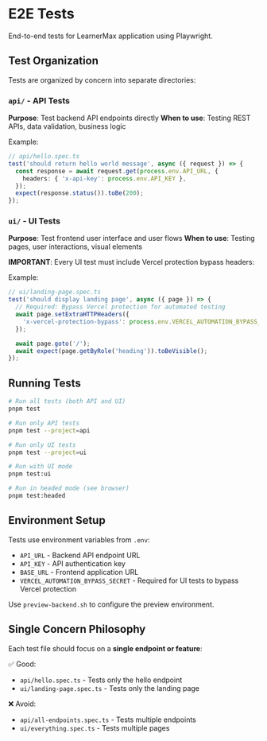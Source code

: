 # E2E Tests

End-to-end tests for LearnerMax application using Playwright.

## Test Organization

Tests are organized by concern into separate directories:

### `api/` - API Tests
**Purpose**: Test backend API endpoints directly
**When to use**: Testing REST APIs, data validation, business logic

Example:
```typescript
// api/hello.spec.ts
test('should return hello world message', async ({ request }) => {
  const response = await request.get(process.env.API_URL, {
    headers: { 'x-api-key': process.env.API_KEY },
  });
  expect(response.status()).toBe(200);
});
```

### `ui/` - UI Tests
**Purpose**: Test frontend user interface and user flows
**When to use**: Testing pages, user interactions, visual elements

**IMPORTANT**: Every UI test must include Vercel protection bypass headers:

Example:
```typescript
// ui/landing-page.spec.ts
test('should display landing page', async ({ page }) => {
  // Required: Bypass Vercel protection for automated testing
  await page.setExtraHTTPHeaders({
    'x-vercel-protection-bypass': process.env.VERCEL_AUTOMATION_BYPASS_SECRET
  });

  await page.goto('/');
  await expect(page.getByRole('heading')).toBeVisible();
});
```

## Running Tests

```bash
# Run all tests (both API and UI)
pnpm test

# Run only API tests
pnpm test --project=api

# Run only UI tests
pnpm test --project=ui

# Run with UI mode
pnpm test:ui

# Run in headed mode (see browser)
pnpm test:headed
```

## Environment Setup

Tests use environment variables from `.env`:

- `API_URL` - Backend API endpoint URL
- `API_KEY` - API authentication key
- `BASE_URL` - Frontend application URL
- `VERCEL_AUTOMATION_BYPASS_SECRET` - Required for UI tests to bypass Vercel protection

Use `preview-backend.sh` to configure the preview environment.

## Single Concern Philosophy

Each test file should focus on a **single endpoint or feature**:

✅ Good:
- `api/hello.spec.ts` - Tests only the hello endpoint
- `ui/landing-page.spec.ts` - Tests only the landing page

❌ Avoid:
- `api/all-endpoints.spec.ts` - Tests multiple endpoints
- `ui/everything.spec.ts` - Tests multiple pages
